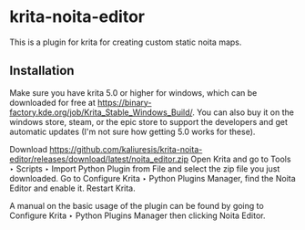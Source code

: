 # krita-noita-editor
This is a plugin for krita for creating custom static noita maps.

## Installation
Make sure you have krita 5.0 or higher for windows, which can be downloaded for free at https://binary-factory.kde.org/job/Krita_Stable_Windows_Build/. You can also buy it on the windows store, steam, or the epic store to support the developers and get automatic updates (I'm not sure how getting 5.0 works for these).

Download https://github.com/kaliuresis/krita-noita-editor/releases/download/latest/noita_editor.zip
Open Krita and go to Tools ‣ Scripts ‣ Import Python Plugin from File and select the zip file you just downloaded.
Go to Configure Krita ‣ Python Plugins Manager, find the Noita Editor and enable it. Restart Krita.

A manual on the basic usage of the plugin can be found by going to Configure Krita ‣ Python Plugins Manager then clicking Noita Editor.
